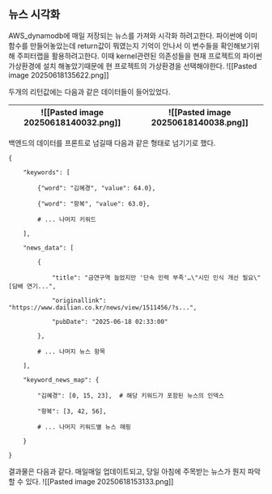 
## 뉴스 시각화 
AWS_dynamodb에 매일 저장되는 뉴스를 가져와 시각화 하려고한다.
파이썬에 이미 함수를 만들어놓았는데 return값이 뭐였는지 기억이 안나서 이 변수들을 확인해보기위해 주피터랩을 활용하려고한다.
이때 kernel관련된 의존성들을 현재 프로젝트의 파이썬 가상환경에 설치 해놓았기때문에 현 프로젝트의 가상환경을 선택해야한다.
![[Pasted image 20250618135622.png]]



두개의 리턴값에는 다음과 같은 데이터들이 들어있었다.

| ![[Pasted image 20250618140032.png]] | ![[Pasted image 20250618140038.png]] |
| ------------------------------------ | ------------------------------------ |

백엔드의 데이터를 프론트로 넘길때 다음과 같은 형태로 넘기기로 했다.
``` pyhton 
{

    "keywords": [

        {"word": "김혜경", "value": 64.0},

        {"word": "항복", "value": 63.0},

        # ... 나머지 키워드

    ],

    "news_data": [

        {

            "title": "금연구역 늘었지만 '단속 인력 부족'…\"시민 인식 개선 필요\" [담배 연기...",

            "originallink": "https://www.dailian.co.kr/news/view/1511456/?s...",

            "pubDate": "2025-06-18 02:33:00"

        },

        # ... 나머지 뉴스 항목

    ],

    "keyword_news_map": {

        "김혜경": [0, 15, 23],  # 해당 키워드가 포함된 뉴스의 인덱스

        "항복": [3, 42, 56],

        # ... 나머지 키워드별 뉴스 매핑

    }

}
```

결과물은 다음과 같다.
매일매일 업데이트되고, 당일 아침에 주목받는 뉴스가 뭔지 파악할 수 있다.
![[Pasted image 20250618153133.png]]
